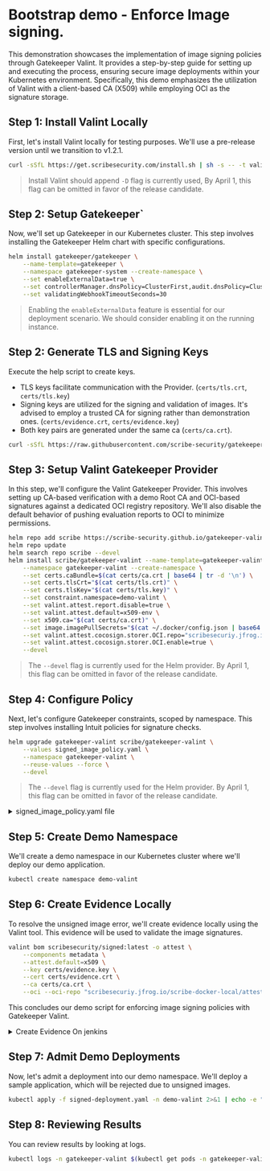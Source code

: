 # Bootstrap demo - Enforce Image signing.
This demonstration showcases the implementation of image signing policies through Gatekeeper Valint. It provides a step-by-step guide for setting up and executing the process, ensuring secure image deployments within your Kubernetes environment. Specifically, this demo emphasizes the utilization of Valint with a client-based CA (X509) while employing OCI as the signature storage.

## Step 1: Install Valint Locally
First, let's install Valint locally for testing purposes. We'll use a pre-release version until we transition to v1.2.1.

```bash
curl -sSfL https://get.scribesecurity.com/install.sh | sh -s -- -t valint -D
```

> Install Valint should append `-D` flag is currently used, By April 1, this flag can be omitted in favor of the release candidate.

## Step 2: Setup Gatekeeper`
Now, we'll set up Gatekeeper in our Kubernetes cluster. This step involves installing the Gatekeeper Helm chart with specific configurations.

```bash
helm install gatekeeper/gatekeeper \
    --name-template=gatekeeper \
    --namespace gatekeeper-system --create-namespace \
    --set enableExternalData=true \
    --set controllerManager.dnsPolicy=ClusterFirst,audit.dnsPolicy=ClusterFirst \
    --set validatingWebhookTimeoutSeconds=30
```

>  Enabling the `enableExternalData` feature is essential for our deployment scenario. We should consider enabling it on the running instance.

## Step 2: Generate TLS and Signing Keys
Execute the help script to create keys.

* TLS keys facilitate communication with the Provider. (`certs/tls.crt`, `certs/tls.key`)
* Signing keys are utilized for the signing and validation of images. It's advised to employ a trusted CA for signing rather than demonstration ones. (`certs/evidence.crt`, `certs/evidence.key`)
* Both key pairs are generated under the same ca (`certs/ca.crt`).

```bash
curl -sSfL https://raw.githubusercontent.com/scribe-security/gatekeeper-valint/main/scripts/generate-tls-cert.sh  | bash
```

## Step 3: Setup Valint Gatekeeper Provider
In this step, we'll configure the Valint Gatekeeper Provider. This involves setting up CA-based verification with a demo Root CA and OCI-based signatures against a dedicated OCI registry repository. We'll also disable the default behavior of pushing evaluation reports to OCI to minimize permissions.

```bash
helm repo add scribe https://scribe-security.github.io/gatekeeper-valint
helm repo update
helm search repo scribe --devel
helm install scribe/gatekeeper-valint --name-template=gatekeeper-valint \
    --namespace gatekeeper-valint --create-namespace \
    --set certs.caBundle=$(cat certs/ca.crt | base64 | tr -d '\n') \
    --set certs.tlsCrt="$(cat certs/tls.crt)" \
    --set certs.tlsKey="$(cat certs/tls.key)" \
    --set constraint.namespace=demo-valint \
    --set valint.attest.report.disable=true \
    --set valint.attest.default=x509-env \
    --set x509.ca="$(cat certs/ca.crt)" \
    --set image.imagePullSecrets="$(cat ~/.docker/config.json | base64 -w0)" \
    --set valint.attest.cocosign.storer.OCI.repo="scribesecuriy.jfrog.io/scribe-docker-local/attestation/" \
    --set valint.attest.cocosign.storer.OCI.enable=true \
    --devel
```

> The `--devel` flag is currently used for the Helm provider. By April 1, this flag can be omitted in favor of the release candidate.

## Step 4: Configure Policy
Next, let's configure Gatekeeper constraints, scoped by namespace. This step involves installing Intuit policies for signature checks.

```bash
helm upgrade gatekeeper-valint scribe/gatekeeper-valint \
    --values signed_image_policy.yaml \
    --namespace gatekeeper-valint \
    --reuse-values --force \
    --devel
```

> The `--devel` flag is currently used for the Helm provider. By April 1, this flag can be omitted in favor of the release candidate.


<details>
  <summary> signed_image_policy.yaml file </summary>

```yaml
select:
  gate: signed_images_gate
  apply:
  - namespace: "" # Any
    glob:
    - "scribesecurity/**"
    filter-by:
    - target
    policy:
      name: require_signed_images
      rules:
      - name: error_on_unsigned_image
        uses: sboms/artifact-signed@v1
        level: error
        # evidence: Enforce CI origin
        #     context-type: jenkins
```

In the provided `signed_image_policy.yaml`, we specify a policy to enforce signature verification for images admitted from the my_company Dockerhub account.
</details>

## Step 5: Create Demo Namespace
We'll create a demo namespace in our Kubernetes cluster where we'll deploy our demo application.

```bash
kubectl create namespace demo-valint
```

## Step 6: Create Evidence Locally
To resolve the unsigned image error, we'll create evidence locally using the Valint tool. This evidence will be used to validate the image signatures.

```bash
valint bom scribesecurity/signed:latest -o attest \
    --components metadata \
    --attest.default=x509 \
    --key certs/evidence.key \
    --cert certs/evidence.crt \
    --ca certs/ca.crt \
    --oci --oci-repo "scribesecuriy.jfrog.io/scribe-docker-local/attestation"
```

This concludes our demo script for enforcing image signing policies with Gatekeeper Valint.

<details>
  <summary>  Create Evidence On jenkins </summary>

Alternatively, we can implement a pipeline to sign our images directly on the CI system itself. This approach enables the collection of CI-based information such as pipeline and build run ID.

```javascript
pipeline {
  agent any
  environment {
    PATH="./temp/bin:$PATH"
  }
  stages {
    BUILD IMAGE STAGES.
    ...
    stage('Install Valint') {
        steps {
          sh 'curl -sSfL https://get.scribesecurity.com/install.sh | sh -s -- -b ./temp/bin' -D
        }
    }
    stage('Sign Image') {
      steps {        
        withCredentials([file(credentialsId: 'attest-key', variable: 'ATTEST_KEY_PATH'),
            file(credentialsId: 'attest-cert', variable: 'ATTEST_CERT_PATH'),
            file(credentialsId: 'attest-ca', variable: 'ATTEST_CA_PATH')
            {
                    sh '''
                    valint bom scribesecurity/signed:latest -o attest \
                        --context-type jenkins \
                        --output-directory ./scribe/valint \
                        --components metadata \
                        --attest.default x509 \
                        --key $ATTEST_KEY_PATH \
                        --cert $ATTEST_CERT_PATH \
                        --ca $ATTEST_CA_PATH \
                        --oci --oci-repo "scribesecuriy.jfrog.io/scribe-docker-local/attestation
                    '''
            }
      }
    }
```

* The pipeline requires write permissions to the oci-repo.
* The pipeline needs read permission for scribesecurity/signed:latest.

> Set the context-type to jenkins, allowing you to enforce images to be signed by a specific pipeline.

> Install Valint should append `-D` flag is currently used, By April 1, this flag can be omitted in favor of the release candidate.

</details>

## Step 7: Admit Demo Deployments
Now, let's admit a deployment into our demo namespace. We'll deploy a sample application, which will be rejected due to unsigned images.

```bash
kubectl apply -f signed-deployment.yaml -n demo-valint 2>&1 | echo -e "$(cat -)"
```

## Step 8: Reviewing Results
You can review results by looking at logs.
```bash
kubectl logs -n gatekeeper-valint $(kubectl get pods -n gatekeeper-valint | grep gatekeeper-valint | head -1 | awk '{print $1}') | sed -r "s/\x1B\[[0-9;]*[mK]//g; s/\r//g"
```
